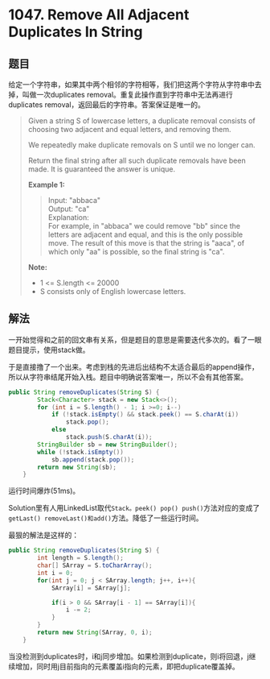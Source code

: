 # 1047. Remove All Adjacent Duplicates In String

## 题目

给定一个字符串，如果其中两个相邻的字符相等，我们把这两个字符从字符串中去掉，叫做一次duplicates removal。重复此操作直到字符串中无法再进行duplicates removal，返回最后的字符串。答案保证是唯一的。

>Given a string S of lowercase letters, a duplicate removal consists of choosing two adjacent and equal letters, and removing them.
>
>We repeatedly make duplicate removals on S until we no longer can.
>
>Return the final string after all such duplicate removals have been made.  It is guaranteed the answer is unique.
>
>**Example 1:**
>
>>Input: "abbaca"  
>>Output: "ca"  
>>Explanation:  
>>For example, in "abbaca" we could remove "bb" since the letters are adjacent and equal, and this is the only possible move.  The result of this move is that the string is "aaca", of which only "aa" is possible, so the final string is "ca".
>
>**Note:**
>
> - 1 <= S.length <= 20000
> - S consists only of English lowercase letters.

## 解法

一开始觉得和之前的回文串有关系，但是题目的意思是需要迭代多次的。看了一眼题目提示，使用stack做。

于是直接撸了一个出来。考虑到栈的先进后出结构不太适合最后的append操作，所以从字符串结尾开始入栈。题目中明确说答案唯一，所以不会有其他答案。

```java
public String removeDuplicates(String S) {
        Stack<Character> stack = new Stack<>();
        for (int i = S.length() - 1; i >=0; i--)
            if (!stack.isEmpty() && stack.peek() == S.charAt(i))
                stack.pop();
            else
                stack.push(S.charAt(i));
        StringBuilder sb = new StringBuilder();
        while (!stack.isEmpty())
            sb.append(stack.pop());
        return new String(sb);
    }
```

运行时间爆炸(51ms)。

Solution里有人用LinkedList取代`Stack。peek() pop() push()`方法对应的变成了`getLast() removeLast()和add()`方法。降低了一些运行时间。

最狠的解法是这样的：

```java
public String removeDuplicates(String S) {
        int length = S.length();
        char[] SArray = S.toCharArray();
        int i = 0;
        for(int j = 0; j < SArray.length; j++, i++){
            SArray[i] = SArray[j];

            if(i > 0 && SArray[i - 1] == SArray[i]){
                i -= 2;
            }
        }
        return new String(SArray, 0, i);
    }
```

当没检测到duplicates时，i和j同步增加。如果检测到duplicate，则i将回退，j继续增加，同时用j目前指向的元素覆盖i指向的元素，即把duplicate覆盖掉。
